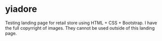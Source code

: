# yiadore
Testing landing page for retail store using HTML + CSS + Bootstrap. I have the full copyrright of images. They cannot be used outside of this landing page. 
